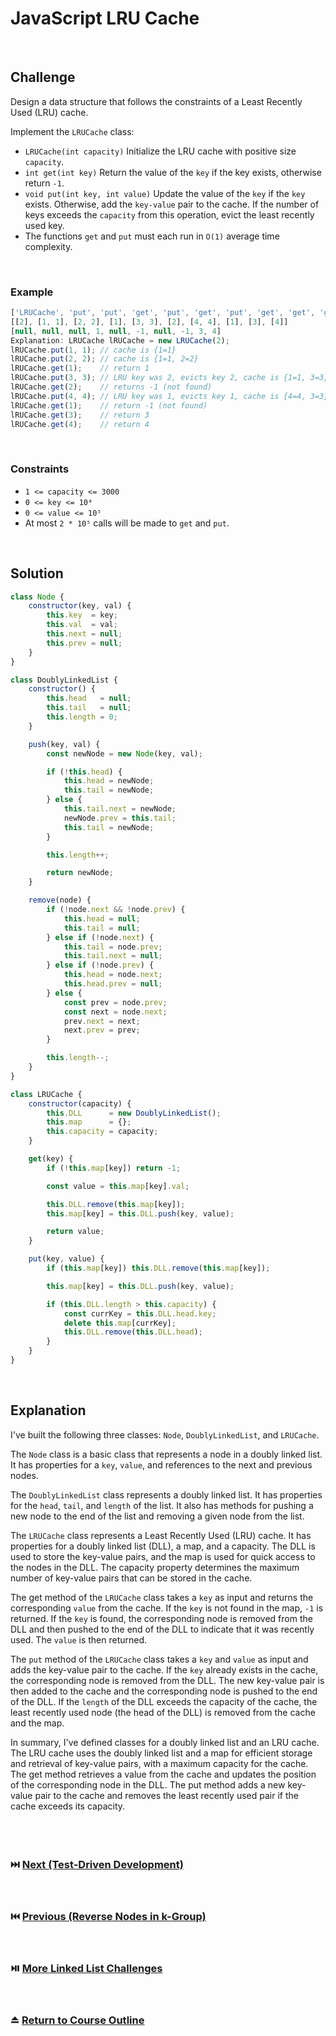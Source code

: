 # JavaScript LRU Cache
<br/>

## Challenge
Design a data structure that follows the constraints of a Least Recently Used (LRU) cache.

Implement the `LRUCache` class:

- `LRUCache(int capacity)` Initialize the LRU cache with positive size `capacity`.
- `int get(int key)` Return the value of the `key` if the key exists, otherwise return `-1`.
- `void put(int key, int value)` Update the value of the `key` if the `key` exists. Otherwise, add the `key-value` pair to the cache. If the number of keys exceeds the `capacity` from this operation, evict the least recently used key.
- The functions `get` and `put` must each run in `O(1)` average time complexity.

<br/>

### Example

```JavaScript
['LRUCache', 'put', 'put', 'get', 'put', 'get', 'put', 'get', 'get', 'get']
[[2], [1, 1], [2, 2], [1], [3, 3], [2], [4, 4], [1], [3], [4]]
[null, null, null, 1, null, -1, null, -1, 3, 4]
Explanation: LRUCache lRUCache = new LRUCache(2);
lRUCache.put(1, 1); // cache is {1=1}
lRUCache.put(2, 2); // cache is {1=1, 2=2}
lRUCache.get(1);    // return 1
lRUCache.put(3, 3); // LRU key was 2, evicts key 2, cache is {1=1, 3=3}
lRUCache.get(2);    // returns -1 (not found)
lRUCache.put(4, 4); // LRU key was 1, evicts key 1, cache is {4=4, 3=3}
lRUCache.get(1);    // return -1 (not found)
lRUCache.get(3);    // return 3
lRUCache.get(4);    // return 4
```

<br/>

### Constraints

- `1 <= capacity <= 3000`
- `0 <= key <= 10⁴`
- `0 <= value <= 10⁵`
- At most `2 * 10⁵` calls will be made to `get` and `put`.

<br/>

## Solution

```JavaScript
class Node {
    constructor(key, val) {
        this.key  = key;
        this.val  = val;
        this.next = null;
        this.prev = null;
    }
}

class DoublyLinkedList {
    constructor() {
        this.head   = null;
        this.tail   = null;
        this.length = 0;
    }

    push(key, val) {
        const newNode = new Node(key, val);

        if (!this.head) {
            this.head = newNode;
            this.tail = newNode;
        } else {
            this.tail.next = newNode;
            newNode.prev = this.tail;
            this.tail = newNode;
        }

        this.length++;

        return newNode;
    }

    remove(node) {
        if (!node.next && !node.prev) {
            this.head = null;
            this.tail = null;
        } else if (!node.next) {
            this.tail = node.prev;
            this.tail.next = null;
        } else if (!node.prev) {
            this.head = node.next;
            this.head.prev = null;
        } else {
            const prev = node.prev;
            const next = node.next;
            prev.next = next;
            next.prev = prev;
        }

        this.length--;
    }
}

class LRUCache {
    constructor(capacity) {
        this.DLL      = new DoublyLinkedList();
        this.map      = {};
        this.capacity = capacity;
    }

    get(key) {
        if (!this.map[key]) return -1;

        const value = this.map[key].val;

        this.DLL.remove(this.map[key]);
        this.map[key] = this.DLL.push(key, value);

        return value;
    }

    put(key, value) {
        if (this.map[key]) this.DLL.remove(this.map[key]);

        this.map[key] = this.DLL.push(key, value);

        if (this.DLL.length > this.capacity) {
            const currKey = this.DLL.head.key;
            delete this.map[currKey];
            this.DLL.remove(this.DLL.head);
        }
    }
}
```

<br/>

## Explanation

I've built the following three classes: `Node`, `DoublyLinkedList`, and `LRUCache`. 
<br/>

The `Node` class is a basic class that represents a node in a doubly linked list. It has properties for a `key`, `value`, and references to the next and previous nodes.
<br/>

The `DoublyLinkedList` class represents a doubly linked list. It has properties for the `head`, `tail`, and `length` of the list. It also has methods for pushing a new node to the end of the list and removing a given node from the list.
<br/>

The `LRUCache` class represents a Least Recently Used (LRU) cache. It has properties for a doubly linked list (DLL), a map, and a capacity. The DLL is used to store the key-value pairs, and the map is used for quick access to the nodes in the DLL. The capacity property determines the maximum number of key-value pairs that can be stored in the cache.
<br/>

The get method of the `LRUCache` class takes a `key` as input and returns the corresponding `value` from the cache. If the `key` is not found in the map, `-1` is returned. If the `key` is found, the corresponding node is removed from the DLL and then pushed to the end of the DLL to indicate that it was recently used. The `value` is then returned.
<br/>

The `put` method of the `LRUCache` class takes a `key` and `value` as input and adds the key-value pair to the cache. If the `key` already exists in the cache, the corresponding node is removed from the DLL. The new key-value pair is then added to the cache and the corresponding node is pushed to the end of the DLL. If the `length` of the DLL exceeds the capacity of the cache, the least recently used node (the head of the DLL) is removed from the cache and the map.
<br/>

In summary, I've defined classes for a doubly linked list and an LRU cache. The LRU cache uses the doubly linked list and a map for efficient storage and retrieval of key-value pairs, with a maximum capacity for the cache. The get method retrieves a value from the cache and updates the position of the corresponding node in the DLL. The put method adds a new key-value pair to the cache and removes the least recently used pair if the cache exceeds its capacity.
<br/>
<br/>
<br/>
<br/>

### :next_track_button: [Next (Test-Driven Development)][Next]
<br/>

### :previous_track_button: [Previous (Reverse Nodes in k-Group)][Previous]
<br/>

### :play_or_pause_button: [More Linked List Challenges][More]
<br/>

### :eject_button: [Return to Course Outline][Return]
<br/>

[Next]: https://github.com/Superklok/ProgrammingPrinciples/blob/main/TestDrivenDevelopment.md
[Previous]: https://github.com/Superklok/JavaScriptLinkedLists/blob/main/JavaScriptReverseNodesInKGroup.md
[More]: https://github.com/Superklok/JavaScriptLinkedLists
[Return]: https://github.com/Superklok/LearnJavaScript
